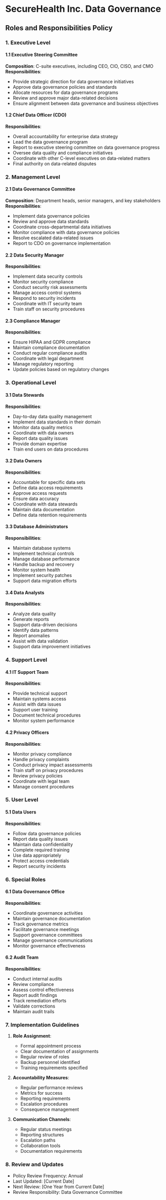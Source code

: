 # SecureHealth Inc. Data Governance
## Roles and Responsibilities Policy

### 1. Executive Level

#### 1.1 Executive Steering Committee
**Composition**: C-suite executives, including CEO, CIO, CISO, and CMO
**Responsibilities**:
- Provide strategic direction for data governance initiatives
- Approve data governance policies and standards
- Allocate resources for data governance programs
- Review and approve major data-related decisions
- Ensure alignment between data governance and business objectives

#### 1.2 Chief Data Officer (CDO)
**Responsibilities**:
- Overall accountability for enterprise data strategy
- Lead the data governance program
- Report to executive steering committee on data governance progress
- Oversee data quality and compliance initiatives
- Coordinate with other C-level executives on data-related matters
- Final authority on data-related disputes

### 2. Management Level

#### 2.1 Data Governance Committee
**Composition**: Department heads, senior managers, and key stakeholders
**Responsibilities**:
- Implement data governance policies
- Review and approve data standards
- Coordinate cross-departmental data initiatives
- Monitor compliance with data governance policies
- Resolve escalated data-related issues
- Report to CDO on governance implementation

#### 2.2 Data Security Manager
**Responsibilities**:
- Implement data security controls
- Monitor security compliance
- Conduct security risk assessments
- Manage access control systems
- Respond to security incidents
- Coordinate with IT security team
- Train staff on security procedures

#### 2.3 Compliance Manager
**Responsibilities**:
- Ensure HIPAA and GDPR compliance
- Maintain compliance documentation
- Conduct regular compliance audits
- Coordinate with legal department
- Manage regulatory reporting
- Update policies based on regulatory changes

### 3. Operational Level

#### 3.1 Data Stewards
**Responsibilities**:
- Day-to-day data quality management
- Implement data standards in their domain
- Monitor data quality metrics
- Coordinate with data owners
- Report data quality issues
- Provide domain expertise
- Train end users on data procedures

#### 3.2 Data Owners
**Responsibilities**:
- Accountable for specific data sets
- Define data access requirements
- Approve access requests
- Ensure data accuracy
- Coordinate with data stewards
- Maintain data documentation
- Define data retention requirements

#### 3.3 Database Administrators
**Responsibilities**:
- Maintain database systems
- Implement technical controls
- Manage database performance
- Handle backup and recovery
- Monitor system health
- Implement security patches
- Support data migration efforts

#### 3.4 Data Analysts
**Responsibilities**:
- Analyze data quality
- Generate reports
- Support data-driven decisions
- Identify data patterns
- Report anomalies
- Assist with data validation
- Support data improvement initiatives

### 4. Support Level

#### 4.1 IT Support Team
**Responsibilities**:
- Provide technical support
- Maintain systems access
- Assist with data issues
- Support user training
- Document technical procedures
- Monitor system performance

#### 4.2 Privacy Officers
**Responsibilities**:
- Monitor privacy compliance
- Handle privacy complaints
- Conduct privacy impact assessments
- Train staff on privacy procedures
- Review privacy policies
- Coordinate with legal team
- Manage consent procedures

### 5. User Level

#### 5.1 Data Users
**Responsibilities**:
- Follow data governance policies
- Report data quality issues
- Maintain data confidentiality
- Complete required training
- Use data appropriately
- Protect access credentials
- Report security incidents

### 6. Special Roles

#### 6.1 Data Governance Office
**Responsibilities**:
- Coordinate governance activities
- Maintain governance documentation
- Track governance metrics
- Facilitate governance meetings
- Support governance committees
- Manage governance communications
- Monitor governance effectiveness

#### 6.2 Audit Team
**Responsibilities**:
- Conduct internal audits
- Review compliance
- Assess control effectiveness
- Report audit findings
- Track remediation efforts
- Validate corrections
- Maintain audit trails

### 7. Implementation Guidelines

1. **Role Assignment**:
   - Formal appointment process
   - Clear documentation of assignments
   - Regular review of roles
   - Backup personnel identified
   - Training requirements specified

2. **Accountability Measures**:
   - Regular performance reviews
   - Metrics for success
   - Reporting requirements
   - Escalation procedures
   - Consequence management

3. **Communication Channels**:
   - Regular status meetings
   - Reporting structures
   - Escalation paths
   - Collaboration tools
   - Documentation requirements

### 8. Review and Updates

- Policy Review Frequency: Annual
- Last Updated: [Current Date]
- Next Review: [One Year from Current Date]
- Review Responsibility: Data Governance Committee
